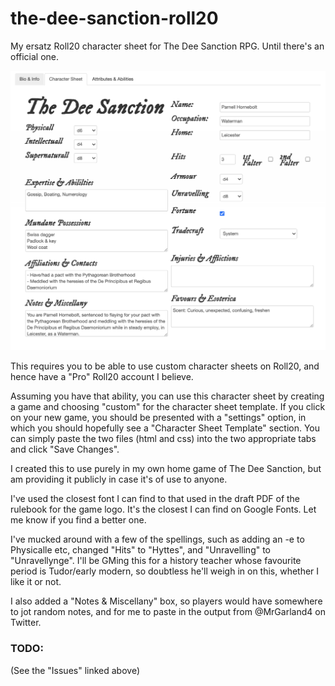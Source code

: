# the-dee-sanction-roll20
My ersatz Roll20 character sheet for The Dee Sanction RPG. Until there's an official one.

![Screenshot of charactersheet on Roll20](screenshot3.png)

This requires you to be able to use custom character sheets on Roll20, and hence have a "Pro" Roll20 account I believe.

Assuming you have that ability, you can use this character sheet by creating a game and choosing "custom" for the character sheet template.
If you click on your new game, you should be presented with a "settings" option, in which you should hopefully see a "Character Sheet Template" section.
You can simply paste the two files (html and css) into the two appropriate tabs and click "Save Changes". 

I created this to use purely in my own home game of The Dee Sanction, but am providing it publicly in case it's of use to anyone.

I've used the closest font I can find to that used in the draft PDF of the rulebook for the game logo. It's the closest I can find on Google Fonts. Let me know if you find a better one.

I've mucked around with a few of the spellings, such as adding an -e to Physicalle etc, changed "Hits" to "Hyttes", and "Unravelling" to "Unravellynge". I'll be GMing this for a history teacher whose favourite period is Tudor/early modern, so doubtless he'll weigh in on this, whether I like it or not.

I also added a "Notes & Miscellany" box, so players would have somewhere to jot random notes, and for me to paste in the output from @MrGarland4 on Twitter.

### TODO:

(See the "Issues" linked above)
